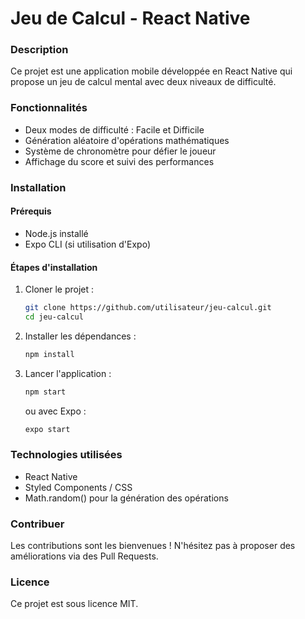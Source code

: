 
# Jeu de Calcul - React Native  

### Description  
Ce projet est une application mobile développée en React Native qui propose un jeu de calcul mental avec deux niveaux de difficulté.
### Fonctionnalités  
- Deux modes de difficulté : Facile et Difficile  
- Génération aléatoire d'opérations mathématiques  
- Système de chronomètre pour défier le joueur  
- Affichage du score et suivi des performances  

### Installation  

#### Prérequis  
- Node.js installé  
- Expo CLI (si utilisation d'Expo)  

#### Étapes d'installation  
1. Cloner le projet :  
   ```sh
   git clone https://github.com/utilisateur/jeu-calcul.git
   cd jeu-calcul
   ```  
2. Installer les dépendances :  
   ```sh
   npm install
   ```  
3. Lancer l'application :  
   ```sh
   npm start
   ```  
   ou avec Expo :  
   ```sh
   expo start
   ```  

### Technologies utilisées  
- React Native  
- Styled Components / CSS  
- Math.random() pour la génération des opérations  

### Contribuer  
Les contributions sont les bienvenues ! N'hésitez pas à proposer des améliorations via des Pull Requests.  

### Licence  
Ce projet est sous licence MIT.  
